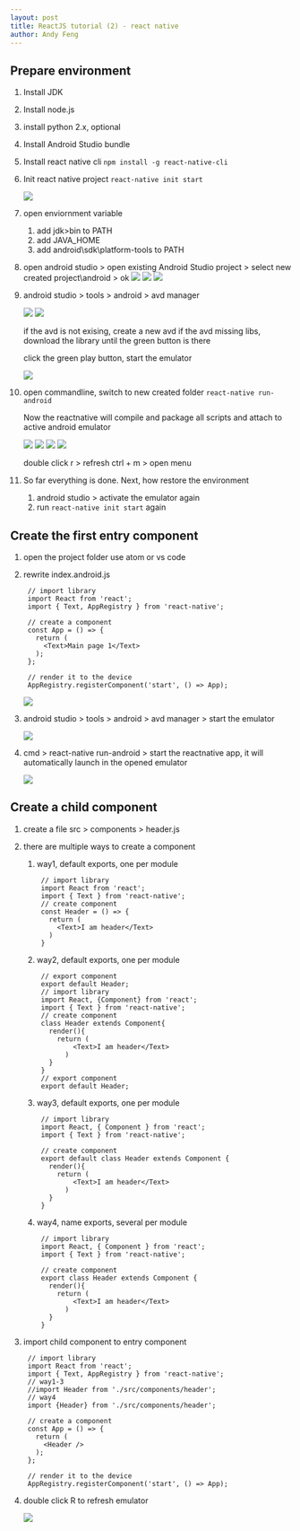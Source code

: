 ```yaml
---
layout: post
title: ReactJS tutorial (2) - react native
author: Andy Feng
---
```


## Prepare environment ##

1. Install JDK

1. Install node.js

1. install python 2.x, optional

1. Install Android Studio bundle

1. Install react native cli
	`npm install -g react-native-cli`

1. Init react native project
	`react-native init start`

	![](/images/posts/20170912-react-native-1.png)

1. open enviornment variable
	1. add jdk>bin to PATH
	2. add JAVA_HOME
	3. add android\sdk\platform-tools to PATH

1. open android studio > open existing Android Studio project > select new created project\android > ok
	![](/images/posts/20170912-react-native-2.png)
	![](/images/posts/20170912-react-native-3.png)
	![](/images/posts/20170912-react-native-4.png)

1. android studio > tools > android > avd manager

	![](/images/posts/20170912-react-native-5.png)
	![](/images/posts/20170912-react-native-6.png)
	
	if the avd is not exising, create a new avd
	if the avd missing libs, download the library until the green button is there

	click the green play button, start the emulator

	![](/images/posts/20170912-react-native-7.png)

1. open commandline, switch to new created folder
	`react-native run-android`

	Now the reactnative will compile and package all scripts and attach to active android emulator

	![](/images/posts/20170912-react-native-8.png)
	![](/images/posts/20170912-react-native-9.png)
	![](/images/posts/20170912-react-native-11.png)
	![](/images/posts/20170912-react-native-10.png)

	double click r > refresh
	ctrl + m > open menu

1. So far everything is done. Next, how restore the environment
	1. android studio > activate the emulator again
	2. run `react-native init start` again

## Create the first entry component ##
1. open the project folder use atom or vs code

1. rewrite index.android.js

		// import library
		import React from 'react';
		import { Text, AppRegistry } from 'react-native';
		
		// create a component
		const App = () => {
		  return (
		    <Text>Main page 1</Text>
		  );
		};
		
		// render it to the device
		AppRegistry.registerComponent('start', () => App);
	![](/images/posts/20170912-react-native-12.png)

1. android studio > tools > android > avd manager > start the emulator

	![](/images/posts/20170912-react-native-7.png)

1. cmd > react-native run-android > start the reactnative app, it will automatically launch in the opened emulator

	![](/images/posts/20170912-react-native-13.png)

## Create a child component ##
1. create a file src > components > header.js

1. there are multiple ways to create a component
	1. way1, default exports, one per module
	
			// import library
			import React from 'react';
			import { Text } from 'react-native';			
			// create component
			const Header = () => {
			  return (
			    <Text>I am header</Text>
			  )
			}			

	2. way2, default exports, one per module

			// export component
			export default Header;
			// import library
			import React, {Component} from 'react';
			import { Text } from 'react-native';			
			// create component
			class Header extends Component{
			  render(){
			    return (
			        <Text>I am header</Text>
			      )
			  }
			}	
			// export component
			export default Header;

	3. way3, default exports, one per module

			// import library
			import React, { Component } from 'react';
			import { Text } from 'react-native';
			
			// create component
			export default class Header extends Component {
			  render(){
			    return (
			        <Text>I am header</Text>
			      )
			  }
			}

	4. way4, name exports, several per module

			// import library
			import React, { Component } from 'react';
			import { Text } from 'react-native';
			
			// create component
			export class Header extends Component {
			  render(){
			    return (
			        <Text>I am header</Text>
			      )
			  }
			}

1. import child component to entry component

		// import library
		import React from 'react';
		import { Text, AppRegistry } from 'react-native';
		// way1-3
		//import Header from './src/components/header';
		// way4
		import {Header} from './src/components/header';
		
		// create a component
		const App = () => {
		  return (
		    <Header />
		  );
		};
		
		// render it to the device
		AppRegistry.registerComponent('start', () => App);

1. double click R to refresh emulator

	![](/images/posts/20170912-react-native-14.png)